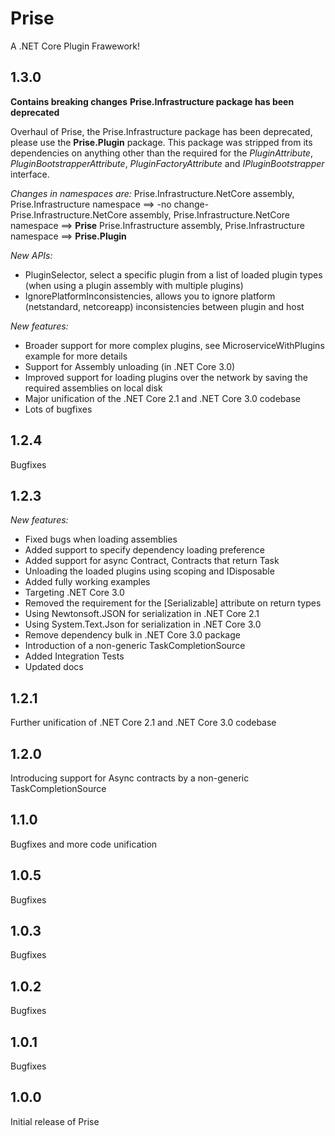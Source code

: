 # Prise
A .NET Core Plugin Frawework!

## 1.3.0
**Contains breaking changes**
**Prise.Infrastructure package has been deprecated**

Overhaul of Prise, the Prise.Infrastructure package has been deprecated, please use the **Prise.Plugin** package.
This package was stripped from its dependencies on anything other than the required for the *PluginAttribute*, *PluginBootstrapperAttribute*, *PluginFactoryAttribute* and *IPluginBootstrapper* interface.

*Changes in namespaces are:*
Prise.Infrastructure.NetCore assembly, Prise.Infrastructure namespace ==> -no change-
Prise.Infrastructure.NetCore assembly, Prise.Infrastructure.NetCore namespace ==> **Prise**
Prise.Infrastructure assembly, Prise.Infrastructure namespace ==> **Prise.Plugin**

*New APIs:*
- PluginSelector, select a specific plugin from a list of loaded plugin types (when using a plugin assembly with multiple plugins)
- IgnorePlatformInconsistencies, allows you to ignore platform (netstandard, netcoreapp) inconsistencies between plugin and host

*New features:*
- Broader support for more complex plugins, see MicroserviceWithPlugins example for more details
- Support for Assembly unloading (in .NET Core 3.0)
- Improved support for loading plugins over the network by saving the required assemblies on local disk
- Major unification of the .NET Core 2.1 and .NET Core 3.0 codebase
- Lots of bugfixes
  
## 1.2.4

Bugfixes

## 1.2.3

*New features:*
- Fixed bugs when loading assemblies
- Added support to specify dependency loading preference
- Added support for async Contract, Contracts that return Task<T>
- Unloading the loaded plugins using scoping and IDisposable
- Added fully working examples
- Targeting .NET Core 3.0
- Removed the requirement for the [Serializable] attribute on return types
- Using Newtonsoft.JSON for serialization in .NET Core 2.1
- Using System.Text.Json for serialization in .NET Core 3.0
- Remove dependency bulk in .NET Core 3.0 package
- Introduction of a non-generic TaskCompletionSource
- Added Integration Tests
- Updated docs

## 1.2.1
Further unification of .NET Core 2.1 and .NET Core 3.0 codebase

## 1.2.0
Introducing support for Async contracts by a non-generic TaskCompletionSource

## 1.1.0
Bugfixes and more code unification

## 1.0.5

Bugfixes

## 1.0.3

Bugfixes

## 1.0.2

Bugfixes

## 1.0.1

Bugfixes

## 1.0.0
Initial release of Prise
